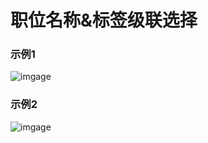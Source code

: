# 职位名称&标签级联选择

### 示例1
![imgage](https://github.com/songhejia/lagou-jobtype/blob/feature/%E5%9B%9B%E7%BA%A7%E7%BA%A7%E8%81%94/doc/image/img-1.jpg)


### 示例2
![imgage](https://github.com/songhejia/lagou-jobtype/blob/feature/%E5%9B%9B%E7%BA%A7%E7%BA%A7%E8%81%94/doc/image/img-2.jpg)
